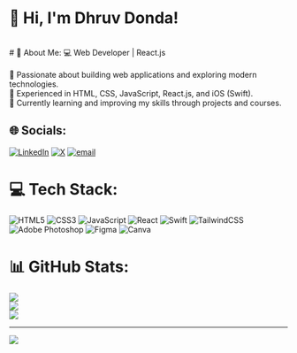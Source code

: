 <h1>👋 Hi, I'm Dhruv Donda!</h1><br>
# 💫 About Me: 💻 Web Developer | React.js<br><br>🔹 Passionate about building web applications and exploring modern technologies.<br>🔹 Experienced in HTML, CSS, JavaScript, React.js, and iOS (Swift).<br>🔹 Currently learning and improving my skills through projects and courses.


## 🌐 Socials:
[![LinkedIn](https://img.shields.io/badge/LinkedIn-%230077B5.svg?logo=linkedin&logoColor=white)](https://linkedin.com/in/DhruvDonda) [![X](https://img.shields.io/badge/X-black.svg?logo=X&logoColor=white)](https://x.com/DondaDhruv) [![email](https://img.shields.io/badge/Email-D14836?logo=gmail&logoColor=white)](mailto:dhruvdonda025@gmail.com) 

# 💻 Tech Stack:
![HTML5](https://img.shields.io/badge/html5-%23E34F26.svg?style=for-the-badge&logo=html5&logoColor=white) ![CSS3](https://img.shields.io/badge/css3-%231572B6.svg?style=for-the-badge&logo=css3&logoColor=white) ![JavaScript](https://img.shields.io/badge/javascript-%23323330.svg?style=for-the-badge&logo=javascript&logoColor=%23F7DF1E) ![React](https://img.shields.io/badge/react-%2320232a.svg?style=for-the-badge&logo=react&logoColor=%2361DAFB) ![Swift](https://img.shields.io/badge/swift-F54A2A?style=for-the-badge&logo=swift&logoColor=white) ![TailwindCSS](https://img.shields.io/badge/tailwindcss-%2338B2AC.svg?style=for-the-badge&logo=tailwind-css&logoColor=white) ![Adobe Photoshop](https://img.shields.io/badge/adobe%20photoshop-%2331A8FF.svg?style=for-the-badge&logo=adobe%20photoshop&logoColor=white) ![Figma](https://img.shields.io/badge/figma-%23F24E1E.svg?style=for-the-badge&logo=figma&logoColor=white) ![Canva](https://img.shields.io/badge/Canva-%2300C4CC.svg?style=for-the-badge&logo=Canva&logoColor=white)
# 📊 GitHub Stats:
![](https://github-readme-stats.vercel.app/api?username=DhruvDonda&theme=dark&hide_border=false&include_all_commits=true&count_private=true)<br/>
![](https://github-readme-streak-stats.herokuapp.com/?user=DhruvDonda&theme=dark&hide_border=false)<br/>
![](https://github-readme-stats.vercel.app/api/top-langs/?username=DhruvDonda&theme=dark&hide_border=false&include_all_commits=true&count_private=true&layout=compact)

---
[![](https://visitcount.itsvg.in/api?id=DhruvDonda&icon=0&color=0)](https://visitcount.itsvg.in)

<!-- Proudly created with GPRM ( https://gprm.itsvg.in ) -->
